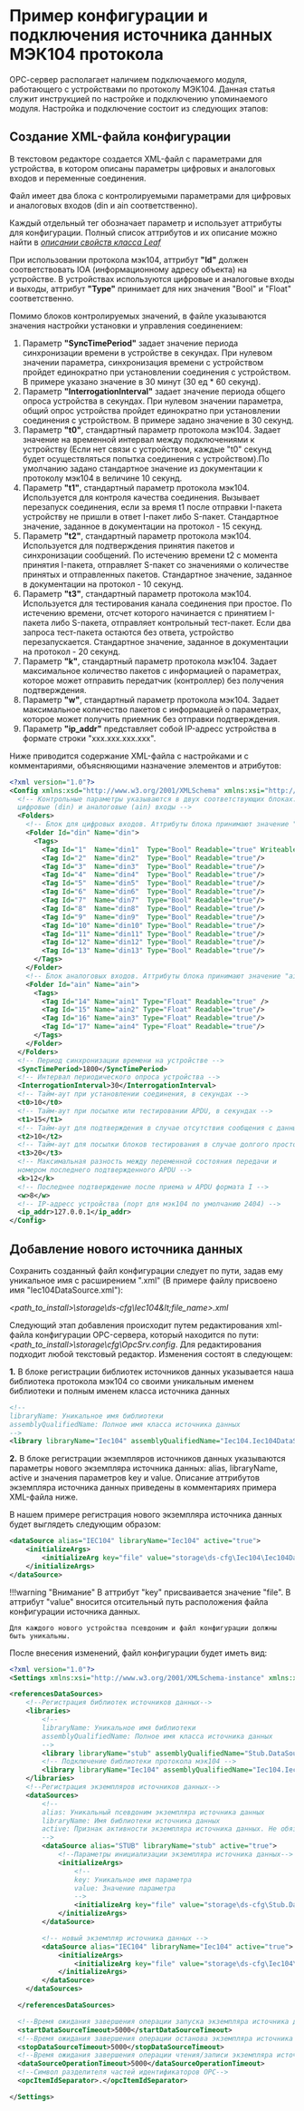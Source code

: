 # Пример конфигурации и подключения источника данных МЭК104 протокола

ОРС-сервер располагает наличием подключаемого модуля, работающего с устройствами по протоколу МЭК104. Данная статья служит инструкцией по настройке и подключению упоминаемого модуля. Настройка и подключение состоит из следующих этапов:

## Создание XML-файла конфигурации
В текстовом редакторе создается XML-файл с параметрами для устройства, в котором описаны параметры цифровых и аналоговых входов и переменные соединения.

Файл имеет два блока с контролируемыми параметрами для цифровых и аналоговых входов (din и ain соответственно).

Каждый отдельный тег обозначает параметр и использует аттрибуты для конфигурации. Полный список аттрибутов и их описание можно найти в [_описании свойств класса Leaf_](api-references-classes.md#_6)

При использовании протокола мэк104, аттрибут **"Id"** должен соответствовать IOA (информационному адресу объекта) на устройстве. В устройствах используются цифровые и аналоговые входы и выходы, аттрибут **"Type"** принимает для них значения "Bool" и "Float" соответственно.

Помимо блоков контролируемых значений, в файле указываются значения настройки установки и управления соединением:

1. Параметр **"SyncTimePeriod"** задает значение периода синхронизации времени в устройстве в секундах. При нулевом значении параметра, синхронизация времени с устройством пройдет единократно при установлении соединения с устройством. В примере указано значение в 30 минут (30 ед * 60 секунд).
2. Параметр **"InterrogationInterval"** задает значение периода общего опроса устройства в секундах. При нулевом значении параметра, общий опрос устройства пройдет единократно при установлении соединения с устройством. В примере задано значение в 30 секунд.
3. Параметр **"t0"**, стандартный параметр протокола мэк104. Задает значение на временной интервал между подключениями к устройству (Если нет связи с устройством, каждые "t0" секунд будет осуществляться попытка соединения с устройством).По умолчанию задано стандартное значение из документации к протоколу мэк104 в величине 10 секунд.
4. Параметр **"t1"**, стандартный параметр протокола мэк104. Используется для контроля качества соединения. Вызывает перезапуск соединения, если за время t1 после отправки I-пакета устройству не пришли в ответ I-пакет либо S-пакет. Стандартное значение, заданное в документации на протокол - 15 секунд.
5. Параметр **"t2"**, стандартный параметр протокола мэк104. Используется для подтверждения принятия пакетов и синхронизации сообщений. По истечению времени t2 с момента принятия I-пакета, отправляет S-пакет со значениями о количестве принятых и отправленных пакетов. Стандартное значение, заданное в документации на протокол - 10 секунд.
6. Параметр **"t3"**, стандартный параметр протокола мэк104. Используется для тестирования канала соединения при простое. По истечению времени, отсчет которого начинается с принятием I-пакета либо S-пакета, отправляет контрольный тест-пакет. Если два запроса тест-пакета остаются без ответа, устройство перезапускается. Стандартное значение, заданное в документации на протокол - 20 секунд.
7. Параметр **"k"**, стандартный параметр протокола мэк104. Задает максимальное количество пакетов с информацией о параметрах, которое может отправить передатчик (контроллер) без получения подтверждения.
8. Параметр **"w"**, стандартный параметр протокола мэк104. Задает максимальное количество пакетов с информацией о параметрах, которое может получить приемник без отправки подтверждения.
9. Параметр **"ip_addr"** представляет собой IP-адресс устройства в формате строки "xxx.xxx.xxx.xxx".

Ниже приводится содержание XML-файла с настройками и с комментариями, объясняющими назначение элементов и атрибутов:

``` xml
<?xml version="1.0"?>
<Config xmlns:xsd="http://www.w3.org/2001/XMLSchema" xmlns:xsi="http://www.w3.org/2001/XMLSchema-instance">
  <!-- Контрольные параметры указываются в двух соответствующих блоках: 
  цифровые (din) и аналоговые (ain) входы -->
  <Folders>
    <!-- Блок для цифровых входов. Аттрибуты блока принимают значение "din" -->
    <Folder Id="din" Name="din">
      <Tags>
        <Tag Id="1"  Name="din1"  Type="Bool" Readable="true" Writeable="true"  />
        <Tag Id="2"  Name="din2"  Type="Bool" Readable="true"/>
        <Tag Id="3"  Name="din3"  Type="Bool" Readable="true"/>
        <Tag Id="4"  Name="din4"  Type="Bool" Readable="true"/>
        <Tag Id="5"  Name="din5"  Type="Bool" Readable="true"/>
        <Tag Id="6"  Name="din6"  Type="Bool" Readable="true"/>
        <Tag Id="7"  Name="din7"  Type="Bool" Readable="true"/>
        <Tag Id="8"  Name="din8"  Type="Bool" Readable="true"/>
        <Tag Id="9"  Name="din9"  Type="Bool" Readable="true"/>
        <Tag Id="10" Name="din10" Type="Bool" Readable="true"/>
        <Tag Id="11" Name="din11" Type="Bool" Readable="true"/>
        <Tag Id="12" Name="din12" Type="Bool" Readable="true"/>
        <Tag Id="13" Name="din13" Type="Bool" Readable="true"/>
      </Tags>
    </Folder>
    <!-- Блок аналоговых входов. Аттрибуты блока принимают значение "ain" -->
    <Folder Id="ain" Name="ain">
      <Tags>
        <Tag Id="14" Name="ain1" Type="Float" Readable="true" />
        <Tag Id="15" Name="ain2" Type="Float" Readable="true"/>
        <Tag Id="16" Name="ain3" Type="Float" Readable="true"/>
        <Tag Id="17" Name="ain4" Type="Float" Readable="true"/>
      </Tags>
    </Folder>
  </Folders>
  <!-- Период синхронизации времени на устройстве -->  
  <SyncTimePeriod>1800</SyncTimePeriod>
  <!-- Интервал периодического опроса устройства -->
  <InterrogationInterval>30</InterrogationInterval>
  <!-- Тайм-аут при установлении соединения, в секундах -->
  <t0>10</t0>
  <!-- Тайм-аут при посылке или тестировании APDU, в секундах -->
  <t1>15</t1>
  <!-- Тайм-аут для подтверждения в случае отсутствия сообщения с данными t2<t1 -->
  <t2>10</t2>
  <!-- Тайм-аут для посылки блоков тестирования в случае долгого простоя -->  
  <t3>20</t3>  
  <!-- Максимальная разность между переменной состояния передачи и 
  номером последнего подтвержденного APDU -->
  <k>12</k>
  <!-- Последнее подтверждение после приема w APDU формата I -->
  <w>8</w>
  <!-- IP-адресс устройства (порт для мэк104 по умолчанию 2404) -->
  <ip_addr>127.0.0.1</ip_addr>
</Config>
```

## Добавление нового источника данных

Сохранить созданный файл конфигурации следует по пути, задав ему уникальное имя с расширением ".xml" (В примере файлу присвоено имя "Iec104DataSource.xml"): 

_&lt;path_to_install&gt;\storage\ds-cfg\Iec104\&lt;file_name&gt;.xml_


Следующий этап добавления происходит путем редактирования xml-файла конфигурации OPC-сервера, который находится по пути: _&lt;path_to_install&gt;\storage\cfg\OpcSrv.config_.
Для редактирования подходит любой текстовый редактор. Изменения состоят в следующем:

**1.** В блоке регистрации библиотек источников данных указывается наша библиотека протокола мэк104 со своими уникальным именем библиотеки и полным именем класса источника данных

``` xml
<!--
libraryName: Уникальное имя библиотеки
assemblyQualifiedName: Полное имя класса источника данных
-->
<library libraryName="Iec104" assemblyQualifiedName="Iec104.Iec104DataSource, Iec104, Version=1.0.0.0" />
```

**2.** В блоке регистрации экземпляров источников данных указываются параметры нового экземпляра источника данных: alias, libraryName, active и значения параметров key и value.  Описание аттрибутов экземпляра источника данных приведены в комментариях примера XML-файла ниже.

В нашем примере регистрация нового экземпляра источника данных будет выглядеть следующим образом:

``` xml
<dataSource alias="IEC104" libraryName="Iec104" active="true">
    <initializeArgs>
        <initializeArg key="file" value="storage\ds-cfg\Iec104\Iec104DataSource.xml" />
    </initializeArgs>
</dataSource>
```

!!!warning "Внимание"
    В аттрибут "key" присваивается значение "file". 
    В аттрибут "value" вносится отсительный путь расположения файла конфигурации источника данных.

    Для каждого нового устройства псевдоним и файл конфигурации должны быть уникальны.
    
После внесения изменений, файл конфигурации будет иметь вид:

``` xml
<?xml version="1.0"?>
<Settings xmlns:xsi="http://www.w3.org/2001/XMLSchema-instance" xmlns:xsd="http://www.w3.org/2001/XMLSchema">

<referencesDataSources>
    <!--Регистрация библиотек источников данных-->
    <libraries>
        <!--
        libraryName: Уникальное имя библиотеки
        assemblyQualifiedName: Полное имя класса источника данных
        -->
        <library libraryName="stub" assemblyQualifiedName="Stub.DataSource.StubDs, Stub.DataSource, Version=1.0.0.0" />
        <!-- Подключение библиотеки протокола мэк104 -->
        <library libraryName="Iec104" assemblyQualifiedName="Iec104.Iec104DataSource, Iec104, Version=1.0.0.0" />
    </libraries>
    <!--Регистрация экземпляров источников данных-->
    <dataSources>
        <!--
        alias: Уникальный псевдоним экземпляра источника данных
        libraryName: Имя библиотеки источника данных
        active: Признак активности экземпляра источника данных. Не обязательный параметр. Значение по умолчанию: true
        -->
        <dataSource alias="STUB" libraryName="stub" active="true">
            <!--Параметры инициализации экземпляра источника данных-->
            <initializeArgs>
                <!--
                key: Уникальное имя параметра
                value: Значение параметра
                -->
                <initializeArg key="file" value="storage\ds-cfg\Stub.DataSource\Stub.DataSource.xml" />
            </initializeArgs>
        </dataSource>

        <!-- новый экземпляр источника данных -->
        <dataSource alias="IEC104" libraryName="Iec104" active="true">
            <initializeArgs>
                <initializeArg key="file" value="storage\ds-cfg\Iec104\Iec104DataSource.xml" />
            </initializeArgs>
        </dataSource>  
    </dataSources>

  </referencesDataSources>

  <!--Время ожидания завершения операции запуска экземпляра источника данных в миллисекундах-->
  <startDataSourceTimeout>5000</startDataSourceTimeout>
  <!--Время ожидания завершения операции останова экземпляра источника данных в миллисекундах-->
  <stopDataSourceTimeout>5000</stopDataSourceTimeout>
  <!--Время ожидания завершения операции чтения/записи экземпляра источника данных в миллисекундах-->
  <dataSourceOperationTimeout>5000</dataSourceOperationTimeout>
  <!--Символ разделителя частей идентификаторов OPC-->
  <opcItemIdSeparator>.</opcItemIdSeparator>

</Settings>
```